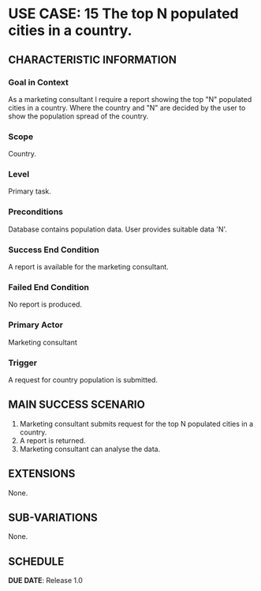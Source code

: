 # USE CASE: 15 The top N populated cities in a country.

## CHARACTERISTIC INFORMATION

### Goal in Context

As a marketing consultant I require a report showing the top "N" populated cities in a country. Where the country and "N" are decided by the user to show the population spread of the country.

### Scope

Country.

### Level

Primary task.

### Preconditions

Database contains population data.
User provides suitable data 'N'.

### Success End Condition

A report is available for the marketing consultant.

### Failed End Condition

No report is produced.

### Primary Actor

Marketing consultant

### Trigger

A request for country population is submitted.

## MAIN SUCCESS SCENARIO

1. Marketing consultant submits request for the top N populated cities in a country.
2. A report is returned.
3. Marketing consultant can analyse the data.

## EXTENSIONS

None.

## SUB-VARIATIONS

None.

## SCHEDULE

**DUE DATE**: Release 1.0